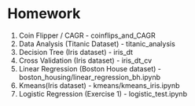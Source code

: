 # Homework 

1. Coin Flipper / CAGR - coinflips_and_CAGR 
2. Data Analysis (Titanic Dataset) - titanic_analysis 
3. Decision Tree (Iris dataset) - iris_dt 
4. Cross Validation (Iris dataset) - iris_dt_cv 
5. Linear Regression (Boston House dataset) - boston_housing/linear_regression_bh.ipynb 
6. Kmeans(Iris dataset) - kmeans/kmeans_iris.ipynb
7. Logistic Regression (Exercise 1) - logistic_test.ipynb
